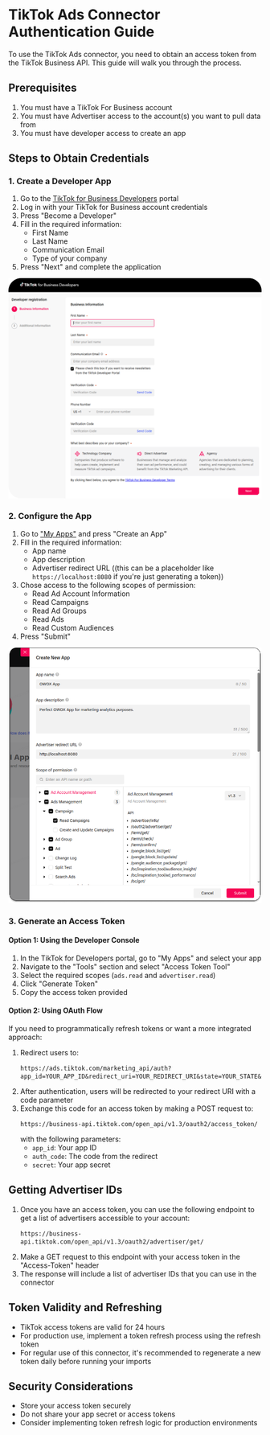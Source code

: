 # TikTok Ads Connector Authentication Guide

To use the TikTok Ads connector, you need to obtain an access token from the TikTok Business API. This guide will walk you through the process.

## Prerequisites

1. You must have a TikTok For Business account
2. You must have Advertiser access to the account(s) you want to pull data from
3. You must have developer access to create an app

## Steps to Obtain Credentials

### 1. Create a Developer App

1. Go to the [TikTok for Business Developers](https://business-api.tiktok.com/portal) portal
2. Log in with your TikTok for Business account credentials
3. Press "Become a Developer"
4. Fill in the required information:
   - First Name
   - Last Name
   - Communication Email
   - Type of your company
5. Press "Next" and complete the application

![TikTok Become a Developer](/src/Integrations/TikTokAds/res/tiktok_developer.png)

### 2. Configure the App

1. Go to ["My Apps"](https://business-api.tiktok.com/portal/apps) and press "Create an App"
2. Fill in the required information:
   - App name
   - App description
   - Advertiser redirect URL ((this can be a placeholder like `https://localhost:8080` if you're just generating a token))
3. Chose access to the following scopes of permission:
   - Read Ad Account Information
   - Read Campaigns
   - Read Ad Groups
   - Read Ads
   - Read Custom Audiences
4. Press "Submit"

![TikTok Create App](/src/Integrations/TikTokAds/res/tiktok_createapp.png)

### 3. Generate an Access Token

#### Option 1: Using the Developer Console

1. In the TikTok for Developers portal, go to "My Apps" and select your app
2. Navigate to the "Tools" section and select "Access Token Tool"
3. Select the required scopes (`ads.read` and `advertiser.read`)
4. Click "Generate Token"
5. Copy the access token provided

#### Option 2: Using OAuth Flow

If you need to programmatically refresh tokens or want a more integrated approach:

1. Redirect users to:
   ```
   https://ads.tiktok.com/marketing_api/auth?app_id=YOUR_APP_ID&redirect_uri=YOUR_REDIRECT_URI&state=YOUR_STATE&scope=ads.read,advertiser.read
   ```
2. After authentication, users will be redirected to your redirect URI with a code parameter
3. Exchange this code for an access token by making a POST request to:
   ```
   https://business-api.tiktok.com/open_api/v1.3/oauth2/access_token/
   ```
   with the following parameters:
   - `app_id`: Your app ID
   - `auth_code`: The code from the redirect
   - `secret`: Your app secret

## Getting Advertiser IDs

1. Once you have an access token, you can use the following endpoint to get a list of advertisers accessible to your account:
   ```
   https://business-api.tiktok.com/open_api/v1.3/oauth2/advertiser/get/
   ```
2. Make a GET request to this endpoint with your access token in the "Access-Token" header
3. The response will include a list of advertiser IDs that you can use in the connector

## Token Validity and Refreshing

- TikTok access tokens are valid for 24 hours
- For production use, implement a token refresh process using the refresh token
- For regular use of this connector, it's recommended to regenerate a new token daily before running your imports

## Security Considerations

- Store your access token securely
- Do not share your app secret or access tokens
- Consider implementing token refresh logic for production environments 